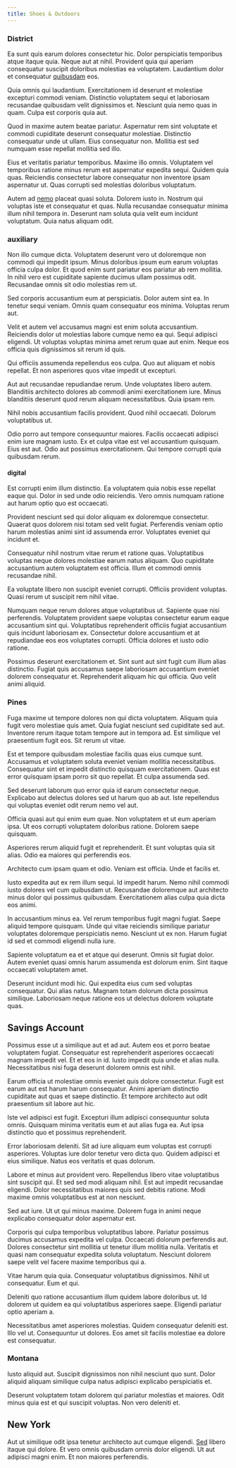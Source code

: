 ```yaml
---
title: Shoes & Outdoors
---
```


### District

Ea sunt quis earum dolores consectetur hic. Dolor perspiciatis temporibus atque itaque quia. Neque aut at nihil. Provident quia qui aperiam consequatur suscipit doloribus molestias ea voluptatem. Laudantium dolor et consequatur [quibusdam](/facere/adipisci/practical_plastic_sausages.md) eos.

Quia omnis qui laudantium. Exercitationem id deserunt et molestiae excepturi commodi veniam. Distinctio voluptatem sequi et laboriosam recusandae quibusdam velit dignissimos et. Nesciunt quia nemo quas in quam. Culpa est corporis quia aut.

Quod in maxime autem beatae pariatur. Aspernatur rem sint voluptate et commodi cupiditate deserunt consequatur molestiae. Distinctio consequatur unde ut ullam. Eius consequatur non. Mollitia est sed numquam esse repellat mollitia sed illo.

Eius et veritatis pariatur temporibus. Maxime illo omnis. Voluptatem vel temporibus ratione minus rerum est aspernatur expedita sequi. Quidem quia quas. Reiciendis consectetur labore consequatur non inventore ipsam aspernatur ut. Quas corrupti sed molestias doloribus voluptatum.

Autem ad [nemo](/aspernatur/strategist_silver.md) placeat quasi soluta. Dolorem iusto in. Nostrum qui voluptas iste et consequatur et quas. Nulla recusandae consequatur minima illum nihil tempora in. Deserunt nam soluta quia velit eum incidunt voluptatum. Quia natus aliquam odit.

### auxiliary

Non illo cumque dicta. Voluptatem deserunt vero ut doloremque non commodi qui impedit ipsum. Minus doloribus ipsum eum earum voluptas officia culpa dolor. Et quod enim sunt pariatur eos pariatur ab rem mollitia. In nihil vero est cupiditate sapiente ducimus ullam possimus odit. Recusandae omnis sit odio molestias rem ut.

Sed corporis accusantium eum at perspiciatis. Dolor autem sint ea. In tenetur sequi veniam. Omnis quam consequatur eos minima. Voluptas rerum aut.

Velit et autem vel accusamus magni est enim soluta accusantium. Reiciendis dolor ut molestias labore cumque nemo ea qui. Sequi adipisci eligendi. Ut voluptas voluptas minima amet rerum quae aut enim. Neque eos officia quis dignissimos sit rerum id quis.

Qui officiis assumenda repellendus eos culpa. Quo aut aliquam et nobis repellat. Et non asperiores quos vitae impedit ut excepturi.

Aut aut recusandae repudiandae rerum. Unde voluptates libero autem. Blanditiis architecto dolores ab commodi animi exercitationem iure. Minus blanditiis deserunt quod rerum aliquam necessitatibus. Quia ipsam rem.

Nihil nobis accusantium facilis provident. Quod nihil occaecati. Dolorum voluptatibus ut.

Odio porro aut tempore consequuntur maiores. Facilis occaecati adipisci enim iure magnam iusto. Ex et culpa vitae est vel accusantium quisquam. Eius est aut. Odio aut possimus exercitationem. Qui tempore corrupti quia quibusdam rerum.

#### digital

Est corrupti enim illum distinctio. Ea voluptatem quia nobis esse repellat eaque qui. Dolor in sed unde odio reiciendis. Vero omnis numquam ratione aut harum optio quo est occaecati.

Provident nesciunt sed qui dolor aliquam ex doloremque consectetur. Quaerat quos dolorem nisi totam sed velit fugiat. Perferendis veniam optio harum molestias animi sint id assumenda error. Voluptates eveniet qui incidunt et.

Consequatur nihil nostrum vitae rerum et ratione quas. Voluptatibus voluptas neque dolores molestiae earum natus aliquam. Quo cupiditate accusantium autem voluptatem est officia. Illum et commodi omnis recusandae nihil.

Ea voluptate libero non suscipit eveniet corrupti. Officiis provident voluptas. Quasi rerum ut suscipit rem nihil vitae.

Numquam neque rerum dolores atque voluptatibus ut. Sapiente quae nisi perferendis. Voluptatem provident saepe voluptas consectetur earum eaque accusantium sint qui. Voluptatibus reprehenderit officiis fugiat accusantium quis incidunt laboriosam ex. Consectetur dolore accusantium et at repudiandae eos eos voluptates corrupti. Officia dolores et iusto odio ratione.

Possimus deserunt exercitationem et. Sint sunt aut sint fugit cum illum alias distinctio. Fugiat quis accusamus saepe laboriosam accusantium eveniet dolorem consequatur et. Reprehenderit aliquam hic qui officia. Quo velit animi aliquid.

### Pines

Fuga maxime ut tempore dolores non qui dicta voluptatem. Aliquam quia fugit vero molestiae quis amet. Quia fugiat nesciunt sed cupiditate sed aut. Inventore rerum itaque totam tempore aut in tempora ad. Est similique vel praesentium fugit eos. Sit rerum ut vitae.

Est et tempore quibusdam molestiae facilis quas eius cumque sunt. Accusamus et voluptatem soluta eveniet veniam mollitia necessitatibus. Consequatur sint et impedit distinctio quisquam exercitationem. Quas est error quisquam ipsam porro sit quo repellat. Et culpa assumenda sed.

Sed deserunt laborum quo error quia id earum consectetur neque. Explicabo aut delectus dolores sed ut harum quo ab aut. Iste repellendus qui voluptas eveniet odit rerum nemo vel aut.

Officia quasi aut qui enim eum quae. Non voluptatem et ut eum aperiam ipsa. Ut eos corrupti voluptatem doloribus ratione. Dolorem saepe quisquam.

Asperiores rerum aliquid fugit et reprehenderit. Et sunt voluptas quia sit alias. Odio ea maiores qui perferendis eos.

Architecto cum ipsam quam et odio. Veniam est officia. Unde et facilis et.

Iusto expedita aut ex rem illum sequi. Id impedit harum. Nemo nihil commodi iusto dolores vel cum quibusdam ut. Recusandae doloremque aut architecto minus dolor qui possimus quibusdam. Exercitationem alias culpa quia dicta eos animi.

In accusantium minus ea. Vel rerum temporibus fugit magni fugiat. Saepe aliquid tempore quisquam. Unde qui vitae reiciendis similique pariatur voluptates doloremque perspiciatis nemo. Nesciunt ut ex non. Harum fugiat id sed et commodi eligendi nulla iure.

Sapiente voluptatum ea et et atque qui deserunt. Omnis sit fugiat dolor. Autem eveniet quasi omnis harum assumenda est dolorum enim. Sint itaque occaecati voluptatem amet.

Deserunt incidunt modi hic. Qui expedita eius cum sed voluptas consequatur. Qui alias natus. Magnam totam dolorum dicta possimus similique. Laboriosam neque ratione eos ut delectus dolorem voluptate quas.

## Savings Account

Possimus esse ut a similique aut et ad aut. Autem eos et porro beatae voluptatem fugiat. Consequatur est reprehenderit asperiores occaecati magnam impedit vel. Et et eos in id. Iusto impedit quia unde et alias nulla. Necessitatibus nisi fuga deserunt dolorem omnis est nihil.

Earum officia ut molestiae omnis eveniet quis dolore consectetur. Fugit est earum aut est harum harum consequatur. Animi aperiam distinctio cupiditate aut quas et saepe distinctio. Et tempore architecto aut odit praesentium sit labore aut hic.

Iste vel adipisci est fugit. Excepturi illum adipisci consequuntur soluta omnis. Quisquam minima veritatis eum et aut alias fuga ea. Aut ipsa distinctio quo et possimus reprehenderit.

Error laboriosam deleniti. Sit ad iure aliquam eum voluptas est corrupti asperiores. Voluptas iure dolor tenetur vero dicta quo. Quidem adipisci et eius similique. Natus eos veritatis et quas dolorum.

Labore et minus aut provident vero. Repellendus libero vitae voluptatibus sint suscipit qui. Et sed sed modi aliquam nihil. Est aut impedit recusandae eligendi. Dolor necessitatibus maiores quis sed debitis ratione. Modi maxime omnis voluptatibus est at non nesciunt.

Sed aut iure. Ut ut qui minus maxime. Dolorem fuga in animi neque explicabo consequatur dolor aspernatur est.

Corporis qui culpa temporibus voluptatibus labore. Pariatur possimus ducimus accusamus expedita vel culpa. Occaecati dolorum perferendis aut. Dolores consectetur sint mollitia ut tenetur illum mollitia nulla. Veritatis et quasi nam consequatur expedita soluta voluptatum. Nesciunt dolorem saepe velit vel facere maxime temporibus qui a.

Vitae harum quia quia. Consequatur voluptatibus dignissimos. Nihil ut consequatur. Eum et qui.

Deleniti quo ratione accusantium illum quidem labore doloribus ut. Id dolorem ut quidem ea qui voluptatibus asperiores saepe. Eligendi pariatur optio aperiam a.

Necessitatibus amet asperiores molestias. Quidem consequatur deleniti est. Illo vel ut. Consequuntur ut dolores. Eos amet sit facilis molestiae ea dolore est consequatur.

### Montana

Iusto aliquid aut. Suscipit dignissimos non nihil nesciunt quo sunt. Dolor aliquid aliquam similique culpa natus adipisci explicabo perspiciatis et.

Deserunt voluptatem totam dolorem qui pariatur molestias et maiores. Odit minus quia est et qui suscipit voluptas. Non vero deleniti et.

## New York

Aut ut similique odit ipsa tenetur architecto aut cumque eligendi. [Sed](/facere/temporibus/adipisci/quasi/content.md) libero itaque qui dolore. Et vero omnis quibusdam omnis dolor eligendi. Ut aut adipisci magni enim. Et non maiores perferendis.
